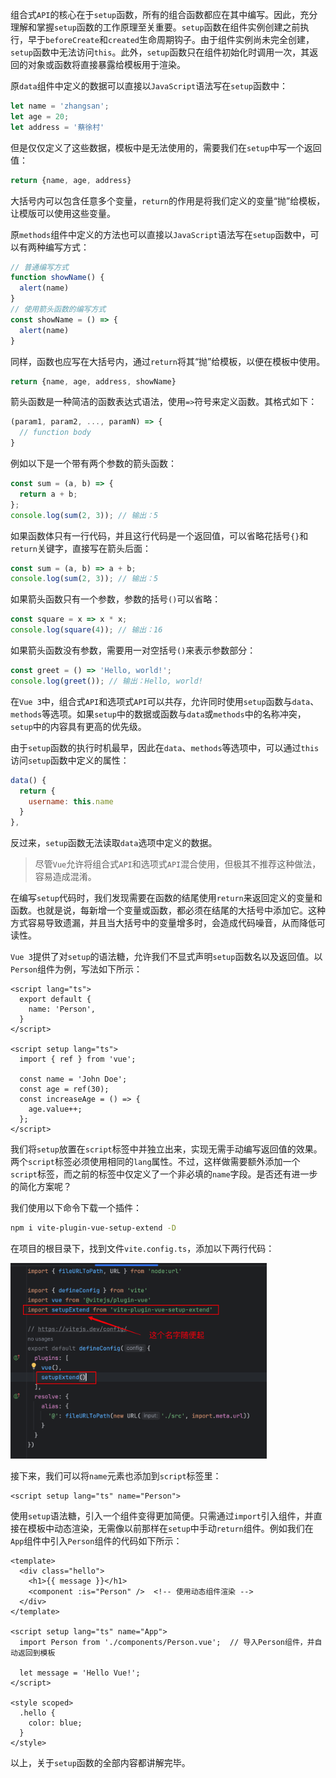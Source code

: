 组合式`API`的核心在于`setup`函数，所有的组合函数都应在其中编写。因此，充分理解和掌握`setup`函数的工作原理至关重要。`setup`函数在组件实例创建之前执行，早于`beforeCreate`和`created`生命周期钩子。由于组件实例尚未完全创建，`setup`函数中无法访问`this`。此外，`setup`函数只在组件初始化时调用一次，其返回的对象或函数将直接暴露给模板用于渲染。

原`data`组件中定义的数据可以直接以`JavaScript`语法写在`setup`函数中：

```javascript
let name = 'zhangsan';
let age = 20;
let address = '蔡徐村'
```

但是仅仅定义了这些数据，模板中是无法使用的，需要我们在`setup`中写一个返回值：

```javascript
return {name, age, address}
```

大括号内可以包含任意多个变量，`return`的作用是将我们定义的变量“抛”给模板，让模版可以使用这些变量。

原`methods`组件中定义的方法也可以直接以`JavaScript`语法写在`setup`函数中，可以有两种编写方式：

```javascript
// 普通编写方式
function showName() {
  alert(name)
}
// 使用箭头函数的编写方式
const showName = () => {
  alert(name)
}
```

同样，函数也应写在大括号内，通过`return`将其“抛”给模板，以便在模板中使用。

```javascript
return {name, age, address, showName}
```

箭头函数是一种简洁的函数表达式语法，使用`=>`符号来定义函数。其格式如下：

```javascript
(param1, param2, ..., paramN) => {
  // function body
}
```

例如以下是一个带有两个参数的箭头函数：

```javascript
const sum = (a, b) => {
  return a + b;
};
console.log(sum(2, 3)); // 输出：5
```

如果函数体只有一行代码，并且这行代码是一个返回值，可以省略花括号`{}`和`return`关键字，直接写在箭头后面：

```javascript
const sum = (a, b) => a + b;
console.log(sum(2, 3)); // 输出：5
```

如果箭头函数只有一个参数，参数的括号`()`可以省略：

```javascript
const square = x => x * x;
console.log(square(4)); // 输出：16
```

如果箭头函数没有参数，需要用一对空括号`()`来表示参数部分：

```javascript
const greet = () => 'Hello, world!';
console.log(greet()); // 输出：Hello, world!
```

在`Vue 3`中，组合式`API`和选项式`API`可以共存，允许同时使用`setup`函数与`data`、`methods`等选项。如果`setup`中的数据或函数与`data`或`methods`中的名称冲突，`setup`中的内容具有更高的优先级。

由于`setup`函数的执行时机最早，因此在`data`、`methods`等选项中，可以通过`this`访问`setup`函数中定义的属性：

```javascript
data() {
  return {
    username: this.name
  }
},
```

反过来，`setup`函数无法读取`data`选项中定义的数据。

> 尽管`Vue`允许将组合式`API`和选项式`API`混合使用，但极其不推荐这种做法，容易造成混淆。

在编写`setup`代码时，我们发现需要在函数的结尾使用`return`来返回定义的变量和函数。也就是说，每新增一个变量或函数，都必须在结尾的大括号中添加它。这种方式容易导致遗漏，并且当大括号中的变量增多时，会造成代码噪音，从而降低可读性。

`Vue 3`提供了对`setup`的语法糖，允许我们不显式声明`setup`函数名以及返回值。以`Person`组件为例，写法如下所示：

```vue
<script lang="ts">
  export default {
    name: 'Person',
  }
</script>

<script setup lang="ts">
  import { ref } from 'vue';

  const name = 'John Doe';
  const age = ref(30);
  const increaseAge = () => {
    age.value++;
  };
</script>
```

我们将`setup`放置在`script`标签中并独立出来，实现无需手动编写返回值的效果。两个`script`标签必须使用相同的`lang`属性。不过，这样做需要额外添加一个`script`标签，而之前的标签中仅定义了一个非必填的`name`字段。是否还有进一步的简化方案呢？

我们使用以下命令下载一个插件：

```sh
npm i vite-plugin-vue-setup-extend -D
```

在项目的根目录下，找到文件`vite.config.ts`，添加以下两行代码：

<img src="image/image-20240930210029834.png" alt="image-20240930210029834" style="zoom:40%;" />

接下来，我们可以将`name`元素也添加到`script`标签里：

```vue
<script setup lang="ts" name="Person">
```

使用`setup`语法糖，引入一个组件变得更加简便。只需通过`import`引入组件，并直接在模板中动态渲染，无需像以前那样在`setup`中手动`return`组件。例如我们在`App`组件中引入`Person`组件的代码如下所示：

```vue
<template>
  <div class="hello">
    <h1>{{ message }}</h1>
    <component :is="Person" />  <!-- 使用动态组件渲染 -->
  </div>
</template>

<script setup lang="ts" name="App">
  import Person from './components/Person.vue';  // 导入Person组件，并自动返回到模板

  let message = 'Hello Vue!';
</script>

<style scoped>
  .hello {
    color: blue;
  }
</style>
```

以上，关于`setup`函数的全部内容都讲解完毕。
